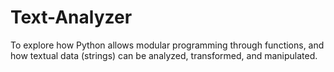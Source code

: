 # Text-Analyzer
To explore how Python allows modular programming through functions, and how textual data (strings) can be analyzed, transformed, and manipulated.
